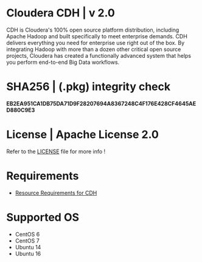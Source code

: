 # Cloudera CDH | v 2.0
CDH is Cloudera's 100% open source platform distribution, including Apache Hadoop and built specifically to meet enterprise demands. CDH delivers everything you need for enterprise use right out of the box. By integrating Hadoop with more than a dozen other critical open source projects, Cloudera has created a functionally advanced system that helps you perform end-to-end Big Data workflows.

# SHA256 | (.pkg) integrity check
**EB2EA951CA1DB75DA71D9F28207694A8367248C4F176E428CF4645AED880C9E3**

# License | Apache License 2.0
Refer to the [LICENSE](https://github.com/krakky/market/blob/master/cloudera_cdh/LICENSE) file for more info !

# Requirements
- [Resource Requirements for CDH](https://www.cloudera.com/documentation/enterprise/release-notes/topics/rn_consolidated_pcm.html#concept_kr3_w13_hw)

# Supported OS
- CentOS 6
- CentOS 7
- Ubuntu 14
- Ubuntu 16